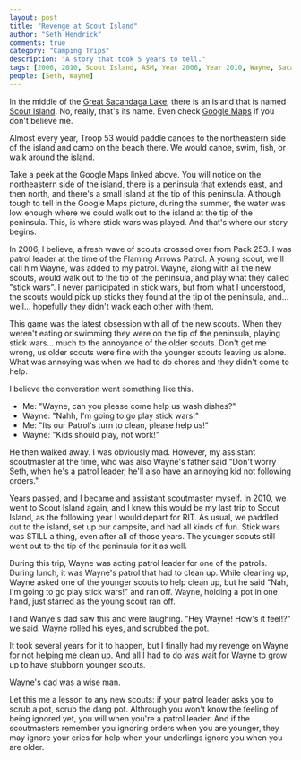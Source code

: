 ```yaml
--- 
layout: post
title: "Revenge at Scout Island"
author: "Seth Hendrick"
comments: true
category: "Camping Trips"
description: "A story that took 5 years to tell."
tags: [2006, 2010, Scout Island, ASM, Year 2006, Year 2010, Wayne, Sacandaga Lake]
people: [Seth, Wayne]
---
```


In the middle of the [Great Sacandaga Lake](https://en.wikipedia.org/wiki/Great_Sacandaga_Lake), there is an island that is named [Scout Island](http://www.trcscouting.org/News/scoutislandinformation).  No, really, that's its name.  Even check [Google Maps](https://www.google.com/maps/place/Scout+Island/@@43.0904926,-74.2150431,1518m/data=!3m1!1e3!4m13!1m7!3m6!1s0x89de589f61d62151:0xb1996dd83d247f09!2sScout+Island!3b1!8m2!3d43.0909064!4d-74.2137437!3m4!1s0x89de589f61d62151:0xb1996dd83d247f09!8m2!3d43.0909064!4d-74.2137437) if you don't believe me.

Almost every year, Troop 53 would paddle canoes to the northeastern side of the island and camp on the beach there.  We would canoe, swim, fish, or walk around the island.

Take a peek at the Google Maps linked above.  You will notice on the northeastern side of the island, there is a peninsula that extends east, and then north, and there's a small island at the tip of this peninsula.  Although tough to tell in the Google Maps picture, during the summer, the water was low enough where we could walk out to the island at the tip of the peninsula.  This, is where stick wars was played.  And that's where our story begins.

In 2006, I believe, a fresh wave of scouts crossed over from Pack 253.  I was patrol leader at the time of the Flaming Arrows Patrol.  A young scout, we'll call him Wayne, was added to my patrol.  Wayne, along with all the new scouts, would walk out to the tip of the peninsula, and play what they called "stick wars".  I never participated in stick wars, but from what I understood, the scouts would pick up sticks they found at the tip of the peninsula, and... well... hopefully they didn't wack each other with them.

This game was the latest obsession with all of the new scouts.  When they weren't eating or swimming they were on the tip of the peninsula, playing stick wars... much to the annoyance of the older scouts.  Don't get me wrong, us older scouts were fine with the younger scouts leaving us alone.  What was annoying was when we had to do chores and they didn't come to help.

I believe the converstion went something like this.

 * Me: "Wayne, can you please come help us wash dishes?"
 * Wayne: "Nahh, I'm going to go play stick wars!"
 * Me: "Its our Patrol's turn to clean, please help us!"
 * Wayne: "Kids should play, not work!"

He then walked away.  I was obviously mad.  However, my assistant scoutmaster at the time, who was also Wayne's father said "Don't worry Seth, when he's a patrol leader, he'll also have an annoying kid not following orders."

Years passed, and I became and assistant scoutmaster myself.  In 2010, we went to Scout Island again, and I knew this would be my last trip to Scout Island, as the following year I would depart for RIT.  As usual, we paddled out to the island, set up our campsite, and had all kinds of fun.  Stick wars was STILL a thing, even after all of those years.  The younger scouts still went out to the tip of the peninsula for it as well.

During this trip, Wayne was acting patrol leader for one of the patrols.  During lunch, it was Wayne's patrol that had to clean up.  While cleaning up, Wayne asked one of the younger scouts to help clean up, but he said "Nah, I'm going to go play stick wars!" and ran off.  Wayne, holding a pot in one hand, just starred as the young scout ran off.

I and Wanye's dad saw this and were laughing. "Hey Wayne!  How's it feel!?" we said.  Wayne rolled his eyes, and scrubbed the pot.

It took several years for it to happen, but I finally had my revenge on Wayne for not helping me clean up.  And all I had to do was wait for Wayne to grow up to have stubborn younger scouts.

Wayne's dad was a wise man.

Let this me a lesson to any new scouts:  if your patrol leader asks you to scrub a pot, scrub the dang pot.  Althrough you won't know the feeling of being ignored yet, you will when you're a patrol leader.  And if the scoutmasters remember you ignoring orders when you are younger, they may ignore your cries for help when your underlings ignore you when you are older.
